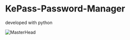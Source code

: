 # KePass-Password-Manager
 developed with python

 ![MasterHead](https://cdn.discordapp.com/attachments/1296801162158407755/1299076312287285288/DALLE_2024-10-24_10.49.39_-_A_modern_and_minimalistic_logo_design_for_the_password_management_app_KEPASS._The_logo_should_focus_on_the_text_KEPASS_using_a_clean_and_bold_fon.webp?ex=671be298&is=671a9118&hm=53622b72ba77730ef8c9d8c2c8cae6f0251e9ede6cedc838b35a4e5a2f72209d&)
